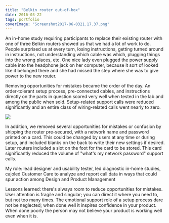```yaml
---
title: "Belkin router out-of-box"
date: 2016-03-22
tags: portfolio
coverImage: "Screenshot2017-06-0321.17.37.png"
---
```


An in-home study requiring participants to replace their existing router with one of three Belkin routers showed us that we had a lot of work to do. People surprised us at every turn, losing instructions, getting turned around in instructions, not understanding which cable was which, plugging things into the wrong places, etc. One nice lady even plugged the power supply cable into the headphone jack on her computer, because it sort of looked like it belonged there and she had missed the step where she was to give power to the new router.

Removing opportunities for mistakes became the order of the day. An order-tolerant setup process, pre-connected cables, and instructions directly on the parts in question scored very well when tested in the lab and among the public when sold. Setup-related support calls were reduced significantly and an entire class of wiring-related calls went nearly to zero.

![](images/Screenshot2017-06-0321.17.37-1024x477.png)

In addition, we removed several opportunities for mistakes or confusion by shipping the router pre-secured, with a network name and password printed on a card. This could be changed by users at any time or during setup, and included blanks on the back to write their new settings if desired. Later routers included a slot on the foot for the card to be stored. This card significantly reduced the volume of "what's my network password" support calls.

My role: lead designer and usability tester, led diagnostic in-home studies, cajoled Customer Care to analyze and report call data in ways that could spur action among Design and Product Management

Lessons learned: there's always room to reduce opportunities for mistakes. User attention is fragile and singular; you can direct it where you need to, but not too many times. The emotional support role of a setup process dare not be neglected; when done well it inspires confidence in your product. When done poorly the person may not believe your product is working well even when it is.
